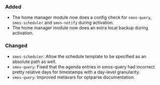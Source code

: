 ### Added 

* The home manager module now does a config check for `smos-query`, `smos-scheduler` and `smos-notify` during activation.
* The home manager module now does an extra local backup during activation.

### Changed

* `smos-scheduler`: Allow the schedule template to be specified as an absolute path as well.
* `smos-query`: Fixed that the agenda entries in smos-query had incorrect
  pretty relative days for timestamps with a day-level granularity.
* `smos-query`: Improved metavars for optparse documentation.
